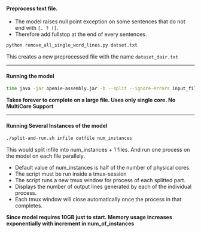 #### Preprocess text file.

- The model raises null point exception on some sentences that do not end with `[. ? !]`.
- Therefore add fullstop at the end of every sentences.

```bash
python remove_all_single_word_lines.py datset.txt
```

This creates a new preprocessed file with the name `dataset_dair.txt`

---

#### Running the model

```bash
time java -jar openie-assembly.jar -b --split --ignore-errors input_file output_file
```

**Takes forever to complete on a large file. Uses only single core. No MultiCore Support**

---

#### Running Several Instances of the model

```bash
./split-and-run.sh infile outfile num_instances
```

This would split infile into num_instances + 1 files. And run one process on the model on each file parallely. 

- Default value of num_instances is half of the number of physical cores.
- The script must be run inside a tmux-session
- The script runs a new tmux window for process of each splitted part.
- Displays the number of output lines generated by each of the individual process.
- Each tmux window will close automatically once the process in that completes.

**Since model requires 10GB just to start. Memory usage increases exponentially with increment in num_of_instances**